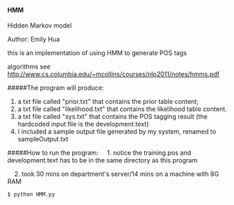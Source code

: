 #### HMM
Hidden Markov model

Author: Emily Hua

this is an implementation of using HMM to generate POS tags

algorithms see http://www.cs.columbia.edu/~mcollins/courses/nlp2011/notes/hmms.pdf

#####The program will produce: 
1. a txt file called "prior.txt" that contains the prior table content; 
2. a txt file called "likelihood.txt" that contains the likelihood table content.
3. a txt file called "sys.txt" that contains the POS tagging result (the hardcoded input file is the development.text)
4. I included a sample output file generated by my system, renamed to sampleOutput.txt


#####How to run the program: 
&nbsp;&nbsp;&nbsp;&nbsp;1. notice the training.pos and development.text has to be in the same directory as this program

&nbsp;&nbsp;&nbsp;&nbsp;2. took 30 mins on department's server/14 mins on a machine with 8G RAM


	$ python HMM.py 
	
